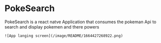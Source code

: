 # PokeSearch

PokeSearch is a react natve Application that consumes the pokeman Api to search and display pokemen and there powers

```
![App langing screen](/image/README/1664427268922.png)
```
